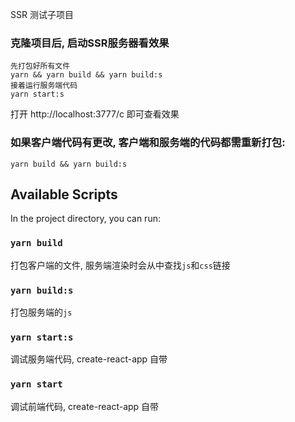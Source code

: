 SSR 测试子项目

### 克隆项目后, 启动SSR服务器看效果

    先打包好所有文件
    yarn && yarn build && yarn build:s
    接着运行服务端代码
    yarn start:s

    
打开  http://localhost:3777/c 即可查看效果

### 如果客户端代码有更改, 客户端和服务端的代码都需重新打包:

    yarn build && yarn build:s

## Available Scripts

In the project directory, you can run:

### `yarn build`

打包客户端的文件, 服务端渲染时会从中查找`js`和`css`链接

### `yarn build:s`

打包服务端的`js`

### `yarn start:s`

调试服务端代码, create-react-app 自带

### `yarn start`

调试前端代码, create-react-app 自带
